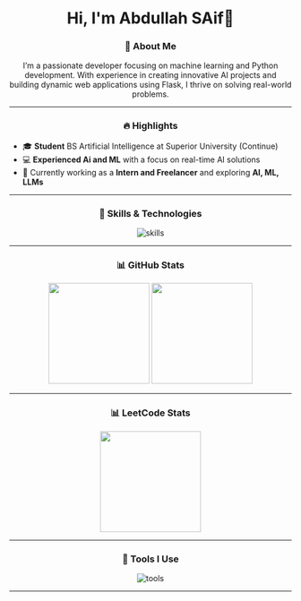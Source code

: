 <h1 align="center">Hi, I'm Abdullah SAif👋</h1>

<!-- <p align="center">
  <img src="https://readme-typing-svg.demolab.com?font=Fira+Code&weight=500&size=25&duration=3000&pause=1000&color=03C0FF&center=true&width=500&lines=Gold+Medalist+in+BSSE;Python+Developer;Flask+Specialist;Machine+Learning+Engineer;Always+learning+new+tech!">
</p>

--- -->

<h3 align="center"> 🚀 About Me </h3>
<p align="center">
I’m a passionate developer focusing on machine learning and Python development. With experience in creating innovative AI projects and building dynamic web applications using Flask, I thrive on solving real-world problems.
</p>

---

<h3 align="center"> 🔥 Highlights </h3>

- 🎓 **Student** BS Artificial Intelligence at Superior University (Continue)
- 💻 **Experienced Ai and ML** with a focus on real-time AI solutions
- 🌱 Currently working as a **Intern and Freelancer** and exploring **AI, ML, LLMs**
<!-- - 🏆 **HackerRank** badge holder with over **300+** solved LeetCode problems -->
<!-- - 📄 **Published Researcher** with papers on Sarcasm Detection and Customer Segmentation -->

---

<h3 align="center"> 🚀 Skills & Technologies </h3>
<p align="center">
  <img src="https://skillicons.dev/icons?i=python,html,css,js,github,bootstrap,linux,vscode,git" alt="skills" />
</p>

---

<h3 align="center"> 📊 GitHub Stats </h3>
<p align="center">
  <img height="180em" src="https://github-readme-stats.vercel.app/api?username=AbdullahSaif-Code&show_icons=true&hide_border=true&theme=algolia&count_private=true" />
  <img height="180em" src="https://github-readme-stats.vercel.app/api/top-langs/?username=AbdullahSaif-Code&layout=compact&hide_border=true&theme=algolia&background=#050e2b" />
</p>

---

<h3 align="center"> 📊 LeetCode Stats </h3>
<p align="center">
<img height="180em" src="https://leetcode-stats.vercel.app/api?username=Abdullah-Saif&theme=mist" />
  

</p>

---

<!-- <h3 align="center"> 🏆 Trophies & Achievements </h3>
<p align="center">
  <img src="https://github-profile-trophy.vercel.app/?username=Abdullahasaif&theme=algolia&no-frame=true&row=1&column=7" alt="trophies" />
</p>

--- -->

<h3 align="center"> 🔧 Tools I Use </h3>
<p align="center">
  <img src="https://skillicons.dev/icons?i=anaconda,pycharm,vscode,ps,ai,blender" alt="tools" />
</p>

---

<!-- <h3 align="center"> 🚀 Featured Projects </h3>

| Project Name | Description | Technologies | Live Link / GitHub Link |
|--------------|-------------|--------------|-------------------------|
| [Hadith Explorer Chatbot](https://hadithbot.marveloussoft.tech/) | A chatbot that helps users explore Hadiths with AI-based interaction. | Python, Flask, AI | [Live Link](https://hadithbot.marveloussoft.tech/) |
| [Face Profiling](https://github.com/RasikhAli/Bitlogicx/tree/main/7.%20Face%20Profiling) | AI-based personality prediction from facial features using image processing. | OpenCV, Python, Flask | [GitHub](https://github.com/RasikhAli/Bitlogicx/tree/main/7.%20Face%20Profiling) |
| [Sarcasm Detection in Headlines](https://github.com/RasikhAli/Sarcasm-Detection) | AI model to detect sarcasm in news headlines using NLP techniques. | Python, TensorFlow, NLP | [GitHub](https://github.com/RasikhAli/Sarcasm-Detection) |
| [Animal Herd Detection & Alert System](https://github.com/RasikhAli/Bitlogicx/tree/main/3.%20AnimalHerd) | An AI-based system for detecting animal herds and sending alerts in real-time. | Python, OpenCV, ML | [GitHub](https://github.com/RasikhAli/Bitlogicx/tree/main/3.%20AnimalHerd) |
| [QR Code Generator](https://rasikhali.marveloussoft.tech/) | Generate customizable QR codes with color, logos, and image backgrounds. | Flask, HTML, CSS | [Live Link](https://rasikhali.marveloussoft.tech/) / [GitHub](https://github.com/RasikhAli/QR-Code-Generator) |
| [Web Monitor & Alert System](https://github.com/RasikhAli/Web-Monitor-and-Alert-System-using-Google-Email-App-Password) | A system to monitor web changes and send alerts via email using a secure app password. | Flask, Google Email API, Python | [GitHub](https://github.com/RasikhAli/Web-Monitor-and-Alert-System-using-Google-Email-App-Password) |
| [Leads Extractor](https://github.com/RasikhAli/Leads-Extractor) | Extract and manage leads from various sources with ease. | Python, Flask, Web Scraping | [GitHub](https://github.com/RasikhAli/Leads-Extractor) |
| [MOV to WEBM Converter](https://github.com/RasikhAli/Flask-MOV-to-WEBM-Converter) | Convert MOV files to WEBM format with transparency using a Flask-based application. | Flask, Video Processing | [GitHub](https://github.com/RasikhAli/Flask-MOV-to-WEBM-Converter) |

--- -->

<!-- <h3 align="center"> 🌐 Let's Connect! </h3>
<p align="center">
  <a href="https://rasikhali.marveloussoft.tech/" target="_blank"><img src="https://img.shields.io/badge/Portfolio-%231E90FF.svg?&style=for-the-badge&logo=google-chrome&logoColor=white" alt="Portfolio" /></a>
  <a href="https://www.linkedin.com/in/rasikh-ali/" target="_blank"><img src="https://img.shields.io/badge/LinkedIn-%230077B5.svg?&style=for-the-badge&logo=linkedin&logoColor=white" alt="LinkedIn" /></a>
  <a href="https://github.com/RasikhAli" target="_blank"><img src="https://img.shields.io/badge/GitHub-%23181717.svg?&style=for-the-badge&logo=github&logoColor=white" alt="GitHub" /></a>
  <a href="mailto:rasikhali1234@gmail.com"><img src="https://img.shields.io/badge/Email-%23D14836.svg?&style=for-the-badge&logo=gmail&logoColor=white" alt="Email" /></a>
</p> -->

<!-- ---

<!-- <h3 align="center"> 📈 Weekly Development Breakdown </h3>
<!--START_SECTION:waka-->
<!--END_SECTION:waka-->

<!-- --- -->
<!-- 
<p align="center">
  <img src="https://komarev.com/ghpvc/?username=RasikhAli&color=blue&style=flat-square" alt="Profile Views" />
</p> -->

